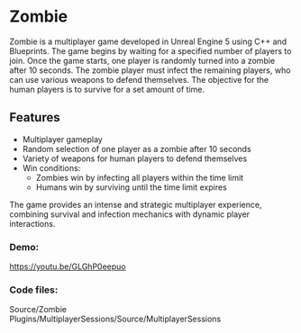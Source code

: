 # Zombie

Zombie is a multiplayer game developed in Unreal Engine 5 using C++ and Blueprints. The game begins by waiting for a specified number of players to join. Once the game starts, one player is randomly turned into a zombie after 10 seconds. The zombie player must infect the remaining players, who can use various weapons to defend themselves. The objective for the human players is to survive for a set amount of time.

## Features
- Multiplayer gameplay
- Random selection of one player as a zombie after 10 seconds
- Variety of weapons for human players to defend themselves
- Win conditions:
  - Zombies win by infecting all players within the time limit
  - Humans win by surviving until the time limit expires

The game provides an intense and strategic multiplayer experience, combining survival and infection mechanics with dynamic player interactions.

### Demo: 
https://youtu.be/GLGhP0eepuo

### Code files: 
Source/Zombie                                                                                   
Plugins/MultiplayerSessions/Source/MultiplayerSessions
